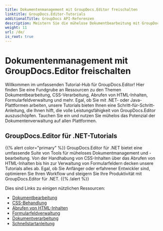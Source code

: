 ```yaml
---
title: Dokumentenmanagement mit GroupDocs.Editor freischalten
linktitle: GroupDocs.Editor-Tutorials
additionalTitle: GroupDocs API-Referenzen
description: Meistern Sie die mühelose Dokumentbearbeitung mit GroupDocs.Editor für .NET und Java. Optimieren Sie den Workflow, verwalten Sie CSS, rufen Sie HTML-Inhalte ab und mehr!
weight: 11
url: /de/
is_root: true
---
```


# Dokumentenmanagement mit GroupDocs.Editor freischalten


Willkommen im umfassenden Tutorial-Hub für GroupDocs.Editor! Hier finden Sie eine Fundgrube an Ressourcen zu den Themen Dokumentbearbeitung, CSS-Verarbeitung, Abrufen von HTML-Inhalten, Formularfeldverwaltung und mehr. Egal, ob Sie mit .NET- oder Java-Plattformen arbeiten, unsere Tutorials bieten Ihnen eine Schritt-für-Schritt-Anleitung, die Ihnen hilft, die volle Leistungsfähigkeit von GroupDocs.Editor auszuschöpfen. Tauchen Sie ein und nutzen Sie mühelos das Potenzial der Dokumentenverwaltung auf allen Plattformen.


## GroupDocs.Editor für .NET-Tutorials
{{% alert color="primary" %}}
GroupDocs.Editor für .NET bietet eine umfassende Suite von Tools für müheloses Dokumentmanagement und -bearbeitung. Von der Handhabung von CSS-Inhalten über das Abrufen von HTML-Inhalten bis hin zur Verwaltung von Formularfeldern decken unsere Tutorials alles ab. Egal, ob Sie Anfänger oder erfahrener Entwickler sind, optimieren Sie Ihren Workflow und steigern Sie Ihre Produktivität mit GroupDocs.Editor für .NET.
{{% /alert %}}

Dies sind Links zu einigen nützlichen Ressourcen:
 
- [Dokumentbearbeitung](./net/document-editing/)
- [CSS-Behandlung](./net/css-handling/)
- [Abrufen von HTML-Inhalten](./net/html-content-retrieval/)
- [Formularfeldverwaltung](./net/form-field-management/)
- [Dokumentverarbeitung](./net/document-processing/)
- [Schnellstartanleitung](./net/quick-start-guide/)